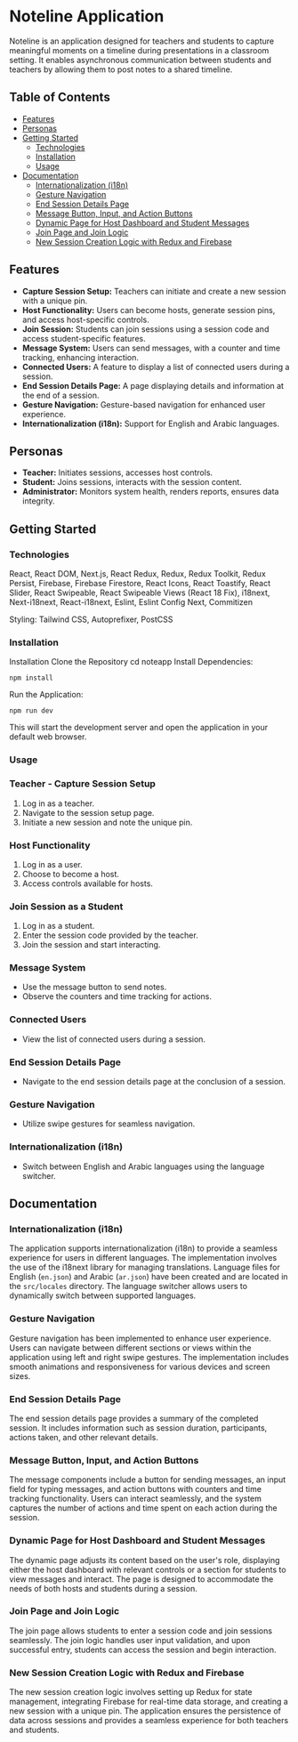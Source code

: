 # Noteline Application

Noteline is an application designed for teachers and students to capture meaningful moments on a timeline during presentations in a classroom setting. It enables asynchronous communication between students and teachers by allowing them to post notes to a shared timeline.

## Table of Contents
- [Features](#features)
- [Personas](#personas)
- [Getting Started](#getting-started)
  - [Technologies](#technologies)
  - [Installation](#installation)
  - [Usage](#usage)
- [Documentation](#documentation)
  - [Internationalization (i18n)](#internationalization-i18n)
  - [Gesture Navigation](#gesture-navigation)
  - [End Session Details Page](#end-session-details-page)
  - [Message Button, Input, and Action Buttons](#message-button-input-and-action-buttons)
  - [Dynamic Page for Host Dashboard and Student Messages](#dynamic-page-that-can-user-see-host-dashboard-and-students-message)
  - [Join Page and Join Logic](#create-join-page-and-implement-logic-to-join-with-code-only)
  - [New Session Creation Logic with Redux and Firebase](#new-session-creation-logic-and-redux-and-firebase-implement-data-for-new-session)

## Features
- **Capture Session Setup:** Teachers can initiate and create a new session with a unique pin.
- **Host Functionality:** Users can become hosts, generate session pins, and access host-specific controls.
- **Join Session:** Students can join sessions using a session code and access student-specific features.
- **Message System:** Users can send messages, with a counter and time tracking, enhancing interaction.
- **Connected Users:** A feature to display a list of connected users during a session.
- **End Session Details Page:** A page displaying details and information at the end of a session.
- **Gesture Navigation:** Gesture-based navigation for enhanced user experience.
- **Internationalization (i18n):** Support for English and Arabic languages.

## Personas
- **Teacher:** Initiates sessions, accesses host controls.
- **Student:** Joins sessions, interacts with the session content.
- **Administrator:** Monitors system health, renders reports, ensures data integrity.


## Getting Started

### Technologies
React, React DOM, Next.js, React Redux, Redux, Redux Toolkit, Redux Persist, Firebase, Firebase Firestore, React Icons, React Toastify, React Slider, React Swipeable, React Swipeable Views (React 18 Fix), i18next, Next-i18next, React-i18next, Eslint, Eslint Config Next, Commitizen

Styling:
Tailwind CSS, Autoprefixer, PostCSS


### Installation
Installation
Clone the Repository
cd noteapp
Install Dependencies:

```
npm install
```
Run the Application:

```
npm run dev
```

This will start the development server and open the application in your default web browser.

### Usage
### Teacher - Capture Session Setup

1. Log in as a teacher.
2. Navigate to the session setup page.
3. Initiate a new session and note the unique pin.

### Host Functionality

1. Log in as a user.
2. Choose to become a host.
3. Access controls available for hosts.

### Join Session as a Student

1. Log in as a student.
2. Enter the session code provided by the teacher.
3. Join the session and start interacting.

### Message System

- Use the message button to send notes.
- Observe the counters and time tracking for actions.

### Connected Users

- View the list of connected users during a session.

### End Session Details Page

- Navigate to the end session details page at the conclusion of a session.

### Gesture Navigation

- Utilize swipe gestures for seamless navigation.

### Internationalization (i18n)

- Switch between English and Arabic languages using the language switcher.

## Documentation

### Internationalization (i18n)
The application supports internationalization (i18n) to provide a seamless experience for users in different languages. The implementation involves the use of the i18next library for managing translations. Language files for English (`en.json`) and Arabic (`ar.json`) have been created and are located in the `src/locales` directory. The language switcher allows users to dynamically switch between supported languages.

### Gesture Navigation
Gesture navigation has been implemented to enhance user experience. Users can navigate between different sections or views within the application using left and right swipe gestures. The implementation includes smooth animations and responsiveness for various devices and screen sizes.

### End Session Details Page
The end session details page provides a summary of the completed session. It includes information such as session duration, participants, actions taken, and other relevant details.

### Message Button, Input, and Action Buttons
The message components include a button for sending messages, an input field for typing messages, and action buttons with counters and time tracking functionality. Users can interact seamlessly, and the system captures the number of actions and time spent on each action during the session.
### Dynamic Page for Host Dashboard and Student Messages
The dynamic page adjusts its content based on the user's role, displaying either the host dashboard with relevant controls or a section for students to view messages and interact. The page is designed to accommodate the needs of both hosts and students during a session.


### Join Page and Join Logic
The join page allows students to enter a session code and join sessions seamlessly. The join logic handles user input validation, and upon successful entry, students can access the session and begin interaction.


### New Session Creation Logic with Redux and Firebase
The new session creation logic involves setting up Redux for state management, integrating Firebase for real-time data storage, and creating a new session with a unique pin. The application ensures the persistence of data across sessions and provides a seamless experience for both teachers and students.


